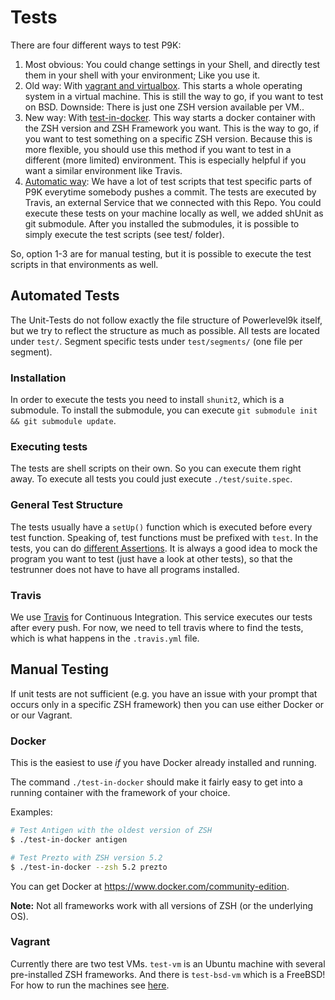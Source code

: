 # Tests

There are four different ways to test P9K:

1. Most obvious: You could change settings in your Shell, and directly test
   them in your shell with your environment; Like you use it.
2. Old way: With [vagrant and virtualbox](#vagrant). This starts a whole
   operating system in a virtual machine. This is still the way to go, if
   you want to test on BSD. Downside: There is just one ZSH version
   available per VM..
3. New way: With [test-in-docker](#docker). This way starts a docker
   container with the ZSH version and ZSH Framework you want. This is the
   way to go, if you want to test something on a specific ZSH version.
   Because this is more flexible, you should use this method if you want to
   test in a different (more limited) environment. This is especially
   helpful if you want a similar environment like Travis.
4. [Automatic way](#automated-tests): We have a lot of test scripts that
   test specific parts of P9K everytime somebody pushes a commit. The
   tests are executed by Travis, an external Service that we connected with
   this Repo. You could execute these tests on your machine locally as well,
   we added shUnit as git submodule. After you installed the submodules, it
   is possible to simply execute the test scripts (see test/ folder).

So, option 1-3 are for manual testing, but it is possible to execute the test
scripts in that environments as well.

## Automated Tests

The Unit-Tests do not follow exactly the file structure of Powerlevel9k itself,
but we try to reflect the structure as much as possible. All tests are located
under `test/`. Segment specific tests under `test/segments/` (one file per
segment).

### Installation

In order to execute the tests you need to install `shunit2`, which is a
submodule. To install the submodule, you can execute 
`git submodule init && git submodule update`.

### Executing tests

The tests are shell scripts on their own. So you can execute them right away.
To execute all tests you could just execute `./test/suite.spec`.

### General Test Structure

The tests usually have a `setUp()` function which is executed before every
test function. Speaking of, test functions must be prefixed with `test`. In
the tests, you can do [different Assertions](https://github.com/kward/shunit2#-asserts).
It is always a good idea to mock the program you want to test (just have a
look at other tests), so that the testrunner does not have to have all
programs installed.

### Travis

We use [Travis](https://travis-ci.org/) for Continuous Integration. This
service executes our tests after every push. For now, we need to tell travis
where to find the tests, which is what happens in the `.travis.yml` file.

## Manual Testing

If unit tests are not sufficient (e.g. you have an issue with your prompt that
occurs only in a specific ZSH framework) then you can use either Docker or
or our Vagrant.

### Docker

This is the easiest to use _if_ you have Docker already installed and running.

The command `./test-in-docker` should make it fairly easy to get into a running
container with the framework of your choice.

Examples:

``` zsh
# Test Antigen with the oldest version of ZSH
$ ./test-in-docker antigen
```

``` zsh
# Test Prezto with ZSH version 5.2
$ ./test-in-docker --zsh 5.2 prezto
```

You can get Docker at <https://www.docker.com/community-edition>.

**Note:** Not all frameworks work with all versions of ZSH (or the underlying OS).

### Vagrant

Currently there are two test VMs. `test-vm` is an Ubuntu machine with several
pre-installed ZSH frameworks. And there is `test-bsd-vm` which is a FreeBSD!
For how to run the machines see [here](test-vm/README.md).
